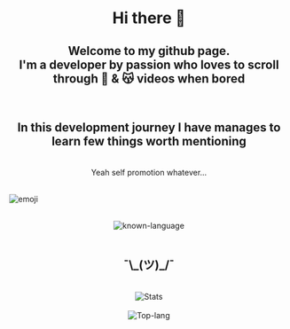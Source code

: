 <h1 align="center"> Hi there 👋 </h1>

<h2 align="center">
Welcome to my github page.<br/>I'm a developer by passion who loves to scroll through 🐶 & &#128573; videos when bored
</h2>

<br/>

<h2 align="center">In this development journey I have manages to learn few things worth mentioning</h2>

<br/>

<div align="center">Yeah self promotion whatever...</div>

<br/>

![emoji](https://i.ibb.co/JykDTBP/ernie-sesame-street.gif)
<!-- <div align="center"> -->
<!-- <img style="border-radius: 8px" src="https://i.ibb.co/JykDTBP/ernie-sesame-street.gif" alt="emoji" /> -->
<!-- </div>  -->


<br/>
<!-- skills -->

<div align="center">
<img src="https://skillicons.dev/icons?i=js,ts,html,css,tailwind,sass,nodejs,react,vue,flask,rust,python,php,solidity,mongodb,mysql,prisma,figma" alt="known-language"/>
</div> 

<br/>

<!-- ![Kuldeep's GitHub stats](https://github-readme-stats.vercel.app/api?username=sonukuldeep&show_icons=true&theme=gruvbox) -->

<!-- <picture>
<source
  srcset="https://github-readme-stats.vercel.app/api?username=sonukuldeep&show_icons=true&theme=dark"
  media="(prefers-color-scheme: dark)"
/>
<source
  srcset="https://github-readme-stats.vercel.app/api?username=sonukuldeep&show_icons=true"
  media="(prefers-color-scheme: light), (prefers-color-scheme: no-preference)"
/>
<img src="https://github-readme-stats.vercel.app/api?username=sonukuldeep&show_icons=true" />
</picture> -->


<!-- [![Top Langs](https://github-readme-stats.vercel.app/api/top-langs/?username=sonukuldeep&layout=pie&langs_count=8&size_weight=0.5&count_weight=0.5&theme=gruvbox)](https://github.com/sonukuldeep/github-readme-stats) -->

<!-- graph stats -->

<h2 align="center">
¯\_(ツ)_/¯
</h2>

<br/>

<div align="center">
<img src="https://github-readme-stats.vercel.app/api?username=sonukuldeep&show_icons=true&theme=gruvbox" alt="Stats" />
</div>

<br/>

<div align="center"> 
<img src="https://github-readme-stats.vercel.app/api/top-langs/?username=sonukuldeep&layout=pie&langs_count=8&size_weight=0.5&count_weight=0.5&theme=gruvbox" alt="Top-lang" />
</div>